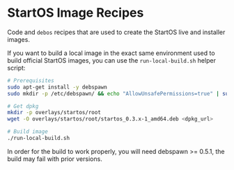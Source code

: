 # StartOS Image Recipes

Code and `debos` recipes that are used to create the StartOS live and installer
images.

If you want to build a local image in the exact same environment used to build
official StartOS images, you can use the `run-local-build.sh` helper script:

```bash
# Prerequisites
sudo apt-get install -y debspawn
sudo mkdir -p /etc/debspawn/ && echo "AllowUnsafePermissions=true" | sudo tee /etc/debspawn/global.toml

# Get dpkg
mkdir -p overlays/startos/root
wget -O overlays/startos/root/startos_0.3.x-1_amd64.deb <dpkg_url>

# Build image
./run-local-build.sh
```

In order for the build to work properly, you will need debspawn >= 0.5.1, the
build may fail with prior versions.

